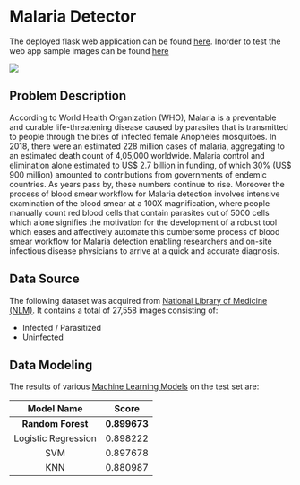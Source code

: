 # Malaria Detector

The deployed flask web application can be found [here](https://malaria-detector-aidi1002.herokuapp.com/). Inorder to test the web app sample images can be found [here](https://github.com/sagunesh-grover/AIDI-1002-Project/tree/main/4-Delivery%20%26%20Acceptance/Input_Cell_Images)

![](https://github.com/sagunesh-grover/AIDI-1002-Project/blob/main/4-Delivery%20%26%20Acceptance/Deployed-Web-App-Code/project_demo.gif)



## Problem Description
According to World Health Organization (WHO), Malaria is a preventable and curable life-threatening disease caused by parasites that is transmitted to people through the bites of infected female Anopheles mosquitoes. In 2018, there were an estimated 228 million cases of malaria, aggregating to an estimated death count of 4,05,000 worldwide. Malaria control and elimination alone estimated to US$ 2.7 billion in funding, of which 30% (US$ 900 million) amounted to contributions from governments of endemic countries. As years pass by, these numbers continue to rise.
Moreover the process of blood smear workflow for Malaria detection involves intensive examination of the blood smear at a 100X magnification, where people manually count red blood cells that contain parasites out of 5000 cells which alone signifies the motivation for the development of a robust tool which eases and affectively automate this cumbersome process of blood smear workflow for Malaria detection enabling researchers and on-site infectious disease physicians to arrive at a quick and accurate diagnosis.

## Data Source
The following dataset was acquired from [National Library of Medicine (NLM)](https://lhncbc.nlm.nih.gov/publication/pub9932). It contains a total of 27,558 images consisting of:
* Infected / Parasitized
*	Uninfected



## Data Modeling
The results of various [Machine Learning Models](https://github.com/sagunesh-grover/AIDI-1002-Project/blob/main/3-ML%20Modeling%20%26%20Evaluation/Final%20Model%20Code-Sagunesh%20Grover.ipynb) on the test set are:

|      Model Name     |   Score  |
|:-------------------:|:--------:|
|    **Random Forest**    | **0.899673** |
| Logistic Regression | 0.898222 |
|         SVM         | 0.897678 |
|         KNN         | 0.880987 |

